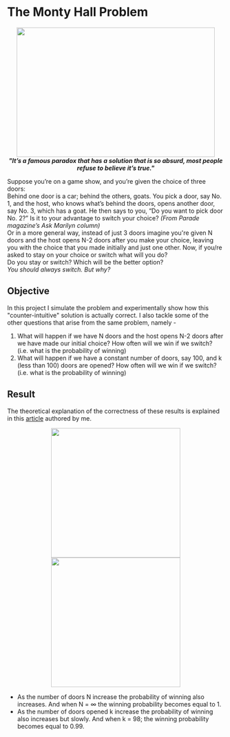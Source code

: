 # The Monty Hall Problem
<p align="center">
<img width="460" height="300" src="https://user-images.githubusercontent.com/56449109/217280123-14e07152-af6e-4ed9-844f-8480a7b6525d.png">
<br>
<b><i> "It’s a famous paradox that has a solution that is so absurd, most people refuse to believe it’s true."</i></b><br>
</p> 
Suppose you’re on a game show, and you’re given the choice of three doors:<br> 
Behind one door is a car; behind the others, goats. You pick a door, say No. 1, and the host, who knows what’s behind the doors,
opens another door, say No. 3, which has a goat. He then says to you, “Do you want to pick door No. 2?” Is it to your advantage to switch your choice?
<i>(From Parade magazine’s Ask Marilyn column)</i> <br>
Or in a more general way, instead of just 3 doors imagine you're given N doors and the host opens N-2 doors after you make your choice, 
leaving you with the choice that you made initially and just one other. Now, if you/re asked to stay on your choice or switch what will you do? <br>
Do you stay or switch? Which will be the better option? <br>
<i>You should always switch. But why?</i> <br>


## Objective
In this project I simulate the problem and experimentally show how this "counter-intuitive" solution is actually correct. I also tackle some of the other 
questions that arise from the same problem, namely -
1. What will happen if we have N doors and the host opens N-2 doors after we have made our initial choice? How often will we win if we switch? (i.e. what is the probability of winning)
2. What will happen if we have a constant number of doors, say 100, and k (less than 100) doors are opened? How often will we win if we switch? (i.e. what is the probability of winning)

## Result

The theoretical explanation of the correctness
of these results is explained in this <a href="https://www.linkedin.com/pulse/monty-hall-problem-aarat-satsangi/">article</a> authored by me.

<p align="center">
<img width="300" height="300" src="https://user-images.githubusercontent.com/56449109/217319263-d3033a4a-9c1f-479b-b00d-a436c951ebdd.png">  <img width="300" height="300" src="https://user-images.githubusercontent.com/56449109/217319121-a18c104f-726d-41cd-a58c-6fb59836588e.png"> <br>
</p>
<ul>
  <li>As the number of doors N increase the probability of winning also increases. And when N = &infin; the winning probability becomes equal to 1.</li>
  <li>As the number of doors opened k increase the probability of winning also increases but slowly. And when k = 98; the winning probability becomes equal to 0.99.</li>
</ul>
